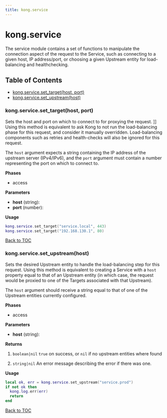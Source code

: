```yaml
---
title: kong.service
---
```


# kong.service

The service module contains a set of functions to manipulate the connection
 aspect of the request to the Service, such as connecting to a given host, IP
 address/port, or choosing a given Upstream entity for load-balancing and
 healthchecking.

## Table of Contents

* [kong.service.set_target(host, port)](#kong_service_set_target)
* [kong.service.set_upstream(host)](#kong_service_set_upstream)




### <a name="kong_service_set_target"></a>kong.service.set_target(host, port)

Sets the host and port on which to connect to for proxying the request.  ]]
 Using this method is equivalent to ask Kong to not run the load-balancing
 phase for this request, and consider it manually overridden.
 Load-balancing components such as retries and health-checks will also be
 ignored for this request.

 The `host` argument expects a string containing the IP address of the
 upstream server (IPv4/IPv6), and the `port` argument must contain a number
 representing the port on which to connect to.


**Phases**

* access

**Parameters**

* **host** (string):
* **port** (number):

**Usage**

``` lua
kong.service.set_target("service.local", 443)
kong.service.set_target("192.168.130.1", 80)
```

[Back to TOC](#table-of-contents)


### <a name="kong_service_set_upstream"></a>kong.service.set_upstream(host)

Sets the desired Upstream entity to handle the load-balancing step for
 this request.  Using this method is equivalent to creating a Service with a
 `host` property equal to that of an Upstream entity (in which case, the
 request would be proxied to one of the Targets associated with that
 Upstream).

 The `host` argument should receive a string equal to that of one of the
 Upstream entities currently configured.


**Phases**

* access

**Parameters**

* **host** (string):

**Returns**

1.  `boolean|nil` `true` on success, or `nil` if no upstream entities
 where found

1.  `string|nil`  An error message describing the error if there was
 one.



**Usage**

``` lua
local ok, err = kong.service.set_upstream("service.prod")
if not ok then
  kong.log.err(err)
  return
end
```

[Back to TOC](#table-of-contents)

